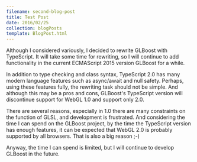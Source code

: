 ```yaml
---
filename: second-blog-post
title: Test Post
date: 2016/02/25
collection: blogPosts
template: BlogPost.html
---
```


Although I considered variously, I decided to rewrite GLBoost with TypeScript.
It will take some time for rewriting, so I will continue to add functionality in the current ECMAScript 2015 version GLBoost for a while.

In addition to type checking and class syntax, TypeScript 2.0 has many modern language features such as async/await and null safety.
Perhaps, using these features fully, the rewriting task should not be simple.
And although this may be a pros and cons, GLBoost's TypeScript version will discontinue support for WebGL 1.0 and support only 2.0.

There are several reasons, especially in 1.0 there are many constraints on the function of GLSL, and development is frustrated. And considering the time I can spend on the GLBoost project, by the time the TypeScript version has enough features, it can be expected that WebGL 2.0 is probably supported by all browsers. That is also a big reason ;-)

Anyway, the time I can spend is limited, but I will continue to develop GLBoost in the future.